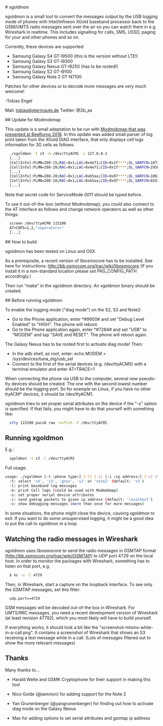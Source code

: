 # xgoldmon

xgoldmon is a small tool to convert the messages output by the USB
logging mode of phones with Intel/Infineon XGold baseband processor
back to the GSM/UMTS radio messages sent over the air so you can watch
them in e.g. Wireshark in realtime.
This includes signalling for calls, SMS, USSD, paging for your and
other phones and so on.

Currently, these devices are supported:
- Samsung Galaxy S4     GT-I9500 (this is the version without LTE!)
- Samsung Galaxy S3     GT-I9300
- Samsung Galaxy Nexus  GT-I9250 (has to be rooted!)
- Samsung Galaxy S2     GT-I9100
- Samsung Galaxy Note 2 GT-N7100

Patches for other devices or to decode more messages are very much
welcome!

-Tobias Engel

Mail: tobias@sternraute.de
Twitter: @2b_as

## Update for Modmobmap

This update is a small adaptation to be run with [Modmobmap that was presented at BeeRump 2018](https://www.rump.beer/2018/slides/modmobmap.pdf). In this update was added small parser of log print taken from the XGold DIAG interface, that only displays cell logs information for 3G cells as follows: 

```bash
  ./xgoldmon -t s3 -m /dev/ttyACM1 -i 127.0.0.1 
  [...]
  [CellInfo]:PLMN=208-15;RAC=0x1;LAC=0x4e71;CID=0x1f****;DL_UARFCN=10737;UL_ARFCN=9787
  [CellInfo]:PLMN=208-20;RAC=0x1;LAC=0x4e71;CID=0x1f****;DL_UARFCN=2950;UL_ARFCN=2725
  [...]
  [CellInfo]:PLMN=208-20;RAC=0x1;LAC=0xb5aa;CID=0x97****;DL_UARFCN=10639;UL_ARFCN=9689
  [CellInfo]:PLMN=208-10;RAC=0x1;LAC=0xb5aa;CID=0x97****;DL_UARFCN=65535;UL_ARFCN=2850
  [...]
```
Note that secret code for ServiceMode *0011* should be typed before. 

To use it out-of-the-box (without Modmobmap), you could also connect to the AT interface as follows and change network operators as well as other things:

```bash
  screen /dev/ttyACM0 115200
  AT+COPS=1,2,"<operators>"
  [...]
```

## How to build

xgoldmon has been tested on Linux and OSX.

As a prerequisite, a recent version of libosmocore has to be
installed. See here for instructions:
http://bb.osmocom.org/trac/wiki/libosmocore (If you install it in a
non-standard location please set PKG_CONFIG_PATH accordingly.)

Then run "make" in the xgoldmon directory. An xgoldmon binary should
be created.

## Before running xgoldmon


To enable the logging mode ("diag mode") on the S2, S3 and Note2:
- Go to the Phone application, enter *#9900# and set "Debug Level
  Enabled" to "HIGH". The phone will reboot.
- Go to the Phone application again, enter *#7284# and set "USB" to
  "MODEM" and tap "SAVE and RESET". The phone will reboot again.

The Galaxy Nexus has to be rooted first to activate diag mode! Then:
- In the adb shell, as root, enter:
  echo MODEM > /sys/devices/tuna_otg/usb_sel
- Connect to the first of the serial devices (e.g. /dev/ttyACM0) with
  a terminal emulator and enter
  AT+TRACE=1

When connecting the phone via USB to the computer, several new
pseudo-tty devices should be created. The one with the second lowest
number should be the logging port. So for example on Linux, if you
have no other ttyACM* devices, it should be /dev/ttyACM1.

xgoldmon tries to set proper serial attributes on the device if the
"-s" option is specified. If that fails, you might have to do that
yourself with something like:


```bash
  stty 115200 pass8 raw -noflsh -F /dev/ttyACM1
```

## Running xgoldmon

E.g.:

```bash
  xgoldmon -t s3 -l /dev/ttyACM1
```

Full usage:
```bash
usage: ./xgoldmon [-t <phone type>] [-l] [-s] [-i <ip address>] [-v] <logfile or device>
  -t: select 's4', 's3', 'gnex', 's2' or 'note2' (default: 's3')
  -l: print baseband log messages
  -m: print Cell logs (could be used with Modmobmap)
  -s: set proper serial device attributes
  -i: send gsmtap packets to given ip address (default: 'localhost')
  -v: show debugging messages (more than once for more messages)
```

In some situations, the phone might close the device, causing xgoldmon
to exit. If you want to do some unsupervised logging, it might be a
good idea to put the call to xgoldmon in a loop.


## Watching the radio messages in Wireshark

xgoldmon uses libosmocore to send the radio messages in GSMTAP format
(http://bb.osmocom.org/trac/wiki/GSMTAP) to UDP port 4729 on the local
host. In order to monitor the packages with Wireshark, something has
to listen on that port, e.g.

```bash
  $ nc -u -l 4729
```

Then, in Wireshark, start a capture on the loopback interface. To see
only the GSMTAP messages, set this filter:

```
  udp.port==4729
```

GSM messages will be decoded out-of-the box in Wireshark. For UMTS/RRC
messages, you need a recent development version of Wireshark (at least
revision 47792), which you most likely will have to build yourself.

If everything works, it should look a bit like the
"screenshot-mtsms-while-in-a-call.png".
It contains a screenshot of Wireshark that shows an S3 receiving a
text message while in a call. (Lots of messages filtered out to show
the more relevant messages)


## Thanks

Many thanks to...

* Harald Welte and GSMK Cryptophone for their support in making this
  tool

* Nico Golde (@iamnion) for adding support for the Note 2

* Yan Grunenberger (@yangrunenberger) for finding out how to activate
  diag mode on the Galaxy Nexus

* Max for adding options to set serial attributes and gsmtap ip address
